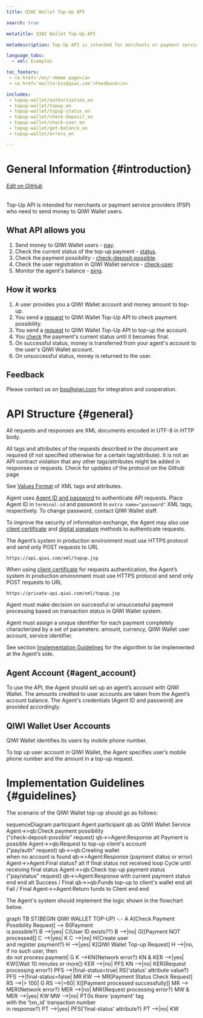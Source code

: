 ```yaml
---
title: QIWI Wallet Top-Up API

search: true

metatitle: QIWI Wallet Top-Up API

metadescription: Top-Up API is intended for merchants or payment service providers (PSP) who need to send money back to their customers' QIWI Wallets.

language_tabs:
  - xml: Examples

toc_footers:
 - <a href='/en/'>Home page</a>
 - <a href='mailto:bss@qiwi.com'>Feedback</a>

includes:
 - topup-wallet/authorization_en
 - topup-wallet/topup_en
 - topup-wallet/topup-status_en
 - topup-wallet/check-deposit_en
 - topup-wallet/check-user_en
 - topup-wallet/get-balance_en
 - topup-wallet/errors_en

---
```


# General Information {#introduction}

###### [Edit on GitHub](https://github.com/QIWI-API/topup-wallet-doc/blob/master/topup-wallet_en.html.md)

Top-Up API is intended for merchants or payment service providers (PSP) who need to send money to QIWI Wallet users.

## What API allows you

1. Send money to QIWI Wallet users - [pay](#payment).
2. Check the current status of the top-up payment - [status](#status).
3. Check the payment possibility - [check-deposit-possible](#check-deposit).
4. Check the user registration in QIWI Wallet service - [check-user](#check-user).
5. Monitor the agent's balance - [ping](#get-balance).

## How it works

1. A user provides you a QIWI Wallet account and money amount to top-up.
2. You send a [request](#check-deposit) to QIWI Wallet Top-Up API to check payment possibility.
3. You send a [request](#payment) to QIWI Wallet Top-Up API to top-up the account.
4. You [check](#status) the payment's current status until it becomes final.
5. On successful status, money is transferred from your agent's account to the user's QIWI Wallet account.
6. On unsuccessful status, money is returned to the user.

## Feedback

Please contact us on <a href="mailto:bss@qiwi.com">bss@qiwi.com</a> for integration and cooperation.

# API Structure {#general}

All requests and responses are XML documents encoded in UTF-8 in HTTP body. 

<aside class="warning">All tags and attributes of the requests described in the document are required (if not specified otherwise for a certain tag/attribute). It is not an API contract violation that any other tags/attributes might be added in responses or requests. Check for updates of the protocol on the Github page</aside>

See [Values Format](#params-types) of XML tags and attributes.

Agent uses [Agent ID and password](#agent_account) to authenticate API requests. Place Agent ID in `terminal-id` and password in `extra name="password"` XML tags, respectively. To change password, contact QIWI Wallet staff. 

To improve the security of information exchange, the Agent may also use [client certificate](#cert) and [digital signature](#sign) methods to authenticate requests.

The Agent’s system in production environment must use HTTPS protocol and send only POST requests to URL

`https://api.qiwi.com/xml/topup.jsp`

When using [client certificate](#cert) for requests authentication, the Agent’s system in production environment must use HTTPS protocol and send only POST requests to URL

`https://private-api.qiwi.com/xml/topup.jsp`

Agent must make decision on successful or unsuccessful payment processing based on transaction status in QIWI Wallet system.

Agent must assign a unique identifier for each payment completely characterized by a set of parameters: amount, currency, QIWI Wallet user account, service identifier.

See section [Implementation Guidelines](#guidelines) for the algorithm to be implemented at the Agent’s side.

## Agent Account {#agent_account}

To use the API, the Agent should set up an agent’s account with QIWI Wallet. The amounts credited to user accounts are taken from the Agent’s account balance. The Agent's credentials (Agent ID and password) are provided accordingly.

## QIWI Wallet User Accounts

QIWI Wallet identifies its users by mobile phone number.

To top up user account in QIWI Wallet, the Agent specifies user’s mobile phone number and the amount in a top-up request.

# Implementation Guidelines {#guidelines}

The scenario of the QIWI Wallet top-up should go as follows:

<div class="mermaid">
sequenceDiagram
participant Agent
participant qb as QIWI Wallet Service
Agent->>qb:Check payment possibility<br>("check-deposit-possible" request)
qb->>Agent:Response
alt Payment is possible
Agent->>qb:Request to top-up client's account<br>("pay/auth" request)
qb->>qb:Creating wallet <br>when no account is found
qb->>Agent:Response (payment status or error)
Agent->>Agent:Final status?
alt If final status not received
loop Cycle until receiving final status
Agent->>qb:Check top-up payment status<br>("pay/status" request)
qb->>Agent:Response with current payment status
end
end
alt Success / Final
qb->>qb:Funds top-up to client's wallet
end
alt Fail / Final
Agent->>Agent:Return funds to Client
end
end
</div>

The Agent's system should implement the logic shown in the flowchart below.

<div class="mermaid">
graph TB
    ST(BEGIN QIWI WALLET TOP-UP) -.- A
    A[Check Payment Possibility Request] --> B{Payment<br>is possible?}
    B -->|yes| C{User ID exists??}
    B -->|no| G[[Payment NOT processed]]
    C -->|yes| K
    C -->|no| H{Create user<br>and register payment?}
    H -->|yes| K[QIWI Wallet Top-up Request]
    H -->|no, if no such user, then<br>do not process payment| G
    K -->KN{Network error?}
    KN & KER -->|yes| KW([Wait 10 minutes or more])
    KER -->|no| PFS
    KN -->|no| KER{Request processing error?}
    PFS -->|final-status=true| RS{'status' attribute value?}
    PFS -->|final-status=false| MR
    KW --> MR[Payment Status Check Request]
    RS -->|> 100| G
    RS -->|=60| X[[Payment processed successfully]]
    MR --> MER{Network error?}
    MER -->|no| MW{Request processing error?}
    MW & MER -->|yes| KW
    MW -->|no| PT{Is there 'payment' tag<br>with the 'txn_id' transaction number<br>in response?}
    PT -->|yes| PFS{'final-status' attribute?}
    PT -->|no| KW
</div>
